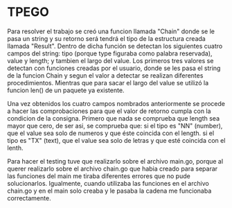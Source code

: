 # TPEGO

Para resolver el trabajo se creó una funcion llamada "Chain" donde se le pasa un string y su retorno será tendrá el tipo de la estructura creada llamada "Result".
Dentro de dicha función se detectan los siguientes cuatro campos del string: 
            tipo (porque type figuraba como palabra reservada), value y length; y tambien el largo del value. 
Los primeros tres valores se detectan con funciones creadas por el usuario, donde se les pasa el string de la funcion Chain y segun el valor a detectar se realizan
diferentes procedimientos. Mientras que para sacar el largo del value se utilizó la funcion len() de un paquete ya existente.

Una vez obtenidos los cuatro campos nombrados anteriormente se procede a hacer las comprobaciones para que el valor de retorno cumpla con la condicion de la consigna.
Primero que nada se comprueba que length sea mayor que cero, de ser asi, se comprueba que: 
    si el tipo es "NN" (number), que el value sea solo de numeros y que éste coincida con el length.
    si el tipo es "TX" (text), que el value sea solo de letras y que esté coincida con el lenth.
    
    

Para hacer el testing tuve que realizarlo sobre el archivo main.go, porque al querer realizarlo sobre el archivo chain.go que habia creado para separar las funciones del main 
me tiraba diferentes errores que no pude solucionarlos. Igualmente, cuando utilizaba las funciones en el archivo chain.go y en el main solo creaba y le pasaba la cadena me
funcionaba correctamente.
